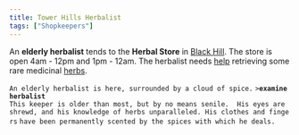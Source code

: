 ```yaml
---
title: Tower Hills Herbalist
tags: ["Shopkeepers"]
---
```

An **elderly herbalist** tends to the **Herbal Store** in [Black
Hill](Black_Hill "wikilink"). The store is open 4am - 12pm and 1pm -
12am. The herbalist needs [help](Quest#Tower_Hills_Herbalist "wikilink")
retrieving some rare medicinal [herbs](herb "wikilink").

`An elderly herbalist is here, surrounded by a cloud of spice.`
`>`**`examine herbalist`**
`This keeper is older than most, but by no means senile.  His eyes are `
`shrewd, and his knowledge of herbs unparalleled. His clothes and fingers`
`have been permanently scented by the spices with which he deals.`
